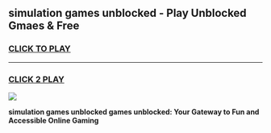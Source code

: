 
## simulation games unblocked - Play Unblocked Gmaes & Free
<h3>
<a href="https://premium.freeplayer.one?title=simulation_games_unblocked&ref=19F">CLICK TO PLAY</a></h3>
<hr>

<h3>
<a href="https://premium.freeplayer.one?title=simulation_games_unblocked&ref=19F">CLICK 2 PLAY</a>
  
</h3>

<a href="https://premium.freeplayer.one?title=simulation_games_unblocked&ref=19F/"><img src="https://clearcache.store/games.png"></a>


**simulation games unblocked games unblocked: Your Gateway to Fun and Accessible Online Gaming**
